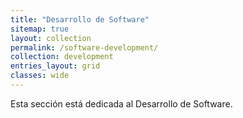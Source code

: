 ```yaml
---
title: "Desarrollo de Software"
sitemap: true
layout: collection
permalink: /software-development/
collection: development
entries_layout: grid
classes: wide
---
```


Esta sección está dedicada al Desarrollo de Software. 